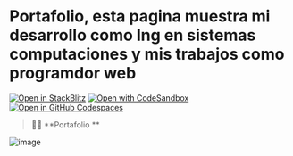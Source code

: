 # Portafolio, esta pagina muestra mi desarrollo como Ing en sistemas computaciones y mis trabajos como programdor web


[![Open in StackBlitz](https://developer.stackblitz.com/img/open_in_stackblitz.svg)](https://stackblitz.com/github/withastro/astro/tree/latest/examples/basics)
[![Open with CodeSandbox](https://assets.codesandbox.io/github/button-edit-lime.svg)](https://codesandbox.io/p/sandbox/github/withastro/astro/tree/latest/examples/basics)
[![Open in GitHub Codespaces](https://github.com/codespaces/badge.svg)](https://codespaces.new/withastro/astro?devcontainer_path=.devcontainer/basics/devcontainer.json)

> 🧑‍🚀 **Portafolio ** 

![image](https://github.com/rolandoarellano69/porfolio-dev/assets/80436392/3843e992-36de-4288-87dd-548147947486)




